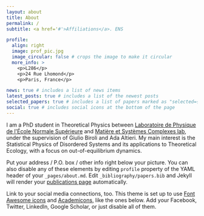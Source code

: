 ```yaml
---
layout: about
title: About
permalink: /
subtitle: <a href='#'>Affiliations</a>. ENS

profile:
  align: right
  image: prof_pic.jpg
  image_circular: false # crops the image to make it circular
  more_info: >
    <p>L286</p>
    <p>24 Rue Lhomond</p>
    <p>Paris, France</p>

news: true # includes a list of news items
latest_posts: true # includes a list of the newest posts
selected_papers: true # includes a list of papers marked as "selected={true}"
social: true # includes social icons at the bottom of the page
---
```


I am a PhD student in Theoretical Physics between [Laboratoire de Physique de l'École Normale Supérieure](https://www.lpens.ens.psl.eu/) and [Matière et Systèmes Complexes lab](https://fr.u-paris.fr/laboratoires/matiere-et-systemes-complexes), under the supervision of Giulio Biroli and Ada Altieri. My main interest is the Statistical Physics of Disordered Systems and its applications to Theoretical Ecology, with a focus on out-of-equilibrium dynamics.


Put your address / P.O. box / other info right below your picture. You can also disable any of these elements by editing `profile` property of the YAML header of your `_pages/about.md`. Edit `_bibliography/papers.bib` and Jekyll will render your [publications page](/al-folio/publications/) automatically.

Link to your social media connections, too. This theme is set up to use [Font Awesome icons](https://fontawesome.com/) and [Academicons](https://jpswalsh.github.io/academicons/), like the ones below. Add your Facebook, Twitter, LinkedIn, Google Scholar, or just disable all of them.
